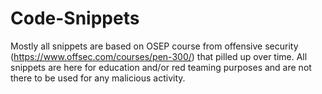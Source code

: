 # Code-Snippets
Mostly all snippets are based on OSEP course from offensive security (https://www.offsec.com/courses/pen-300/) that pilled up over time.
All snippets are here for education and/or red teaming purposes and are not there to be used for any malicious activity.
